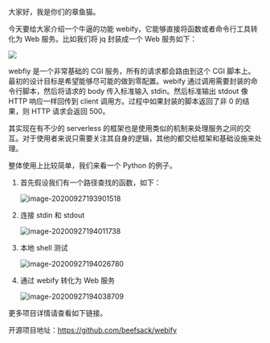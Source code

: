 大家好，我是你们的章鱼猫。

今天要给大家介绍一个牛逼的功能 webify，它能够直接将函数或者命令行工具转化为 Web 服务。比如我们将 jq 封装成一个 Web 服务如下：

![](/Users/zhupeng/Downloads/webnify.gif)

webfiy 是一个非常基础的 CGI 服务，所有的请求都会路由到这个 CGI 脚本上。最初的设计目标是希望能够尽可能的做到零配置。webify 通过调用需要封装的命令行脚本，然后将请求的 body 传入标准输入 stdin。然后标准输出 stdout 像 HTTP 响应一样回传到 client 调用方。过程中如果封装的脚本返回了非 0 的结果，则 HTTP 请求会返回 500。

其实现在有不少的 serverless 的框架也是使用类似的机制来处理服务之间的交互。对于使用者来说只需要关注其自身的逻辑，其他的都交给框架和基础设施来处理。

整体使用上比较简单，我们来看一个 Python 的例子。

1. 首先假设我们有一个路径查找的函数，如下：

   ![image-20200927193901518](https://7465-test-3c9b5e-books-1301492295.tcb.qcloud.la/mac_github_images/compress_image-20200927193901518.png)

2. 连接 stdin 和 stdout

   ![image-20200927194011738](https://7465-test-3c9b5e-books-1301492295.tcb.qcloud.la/mac_github_images/compress_image-20200927194011738.png)

3. 本地 shell 测试

   ![image-20200927194026780](https://7465-test-3c9b5e-books-1301492295.tcb.qcloud.la/mac_github_images/compress_image-20200927194026780.png)

4. 通过 webify 转化为 Web 服务

   ![image-20200927194038709](https://7465-test-3c9b5e-books-1301492295.tcb.qcloud.la/mac_github_images/compress_image-20200927194038709.png)

更多项目详情请查看如下链接。

开源项目地址：https://github.com/beefsack/webify